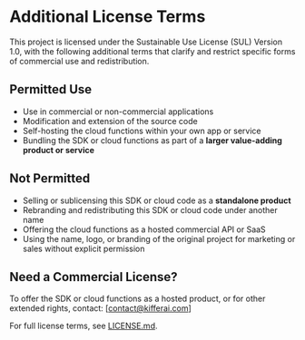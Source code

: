# Additional License Terms

This project is licensed under the Sustainable Use License (SUL) Version 1.0, with the following additional terms that clarify and restrict specific forms of commercial use and redistribution.

## Permitted Use

- Use in commercial or non-commercial applications
- Modification and extension of the source code
- Self-hosting the cloud functions within your own app or service
- Bundling the SDK or cloud functions as part of a **larger value-adding product or service**

## Not Permitted

- Selling or sublicensing this SDK or cloud code as a **standalone product**
- Rebranding and redistributing this SDK or cloud code under another name
- Offering the cloud functions as a hosted commercial API or SaaS
- Using the name, logo, or branding of the original project for marketing or sales without explicit permission

## Need a Commercial License?

To offer the SDK or cloud functions as a hosted product, or for other extended rights, contact: [contact@kifferai.com]

For full license terms, see [LICENSE.md](./LICENSE.md).

